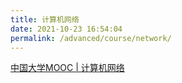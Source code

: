 ```yaml
---
title: 计算机网络
date: 2021-10-23 16:54:04
permalink: /advanced/course/network/
---
```

[中国大学MOOC | 计算机网络](https://www.icourse163.org/course/HIT-154005?tid=1463162470)